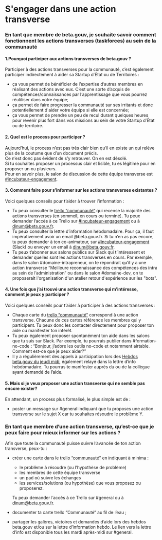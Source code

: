 # S'engager dans une action transverse

### En tant que membre de beta.gouv, je souhaite savoir comment fonctionnent les actions transverses \(taskforces\) au sein de la communauté <a id="En-tant-que-membre-de-b&#xEA;ta-souhaitant-savoir-comment-fonctionne-les-actions-transverses"></a>

#### 1.Pourquoi participer aux actions transverses de beta.gouv ? <a id="1-Est-ce-que-j&#x2019;ai-le-droit-de-proposer-ou-de-participer-aux-actions-transverses-de-betagouv-"></a>

Participer à des actions transverses pour la communauté, c’est également participer indirectement à aider sa Startup d’État ou de Territoires :

* ça vous permet de bénéficier de l’expertise d’autres membres en réalisant des actions avec eux. C’est une sorte d’acquis de compétences/connaissances par l’apprentissage que vous pourrez réutiliser dans votre équipe;
* ça permet de faire progresser la communauté sur ses irritants et donc potentiellement d'aider votre équipe si elle est concernée;
* ça vous permet de prendre un peu de recul durant quelques heures pour revenir plus fort dans vos missions au sein de votre Startup d’État ou de territoire.

#### 2. Quel est le process pour participer ? <a id="2-Quel-est-le-process"></a>

Aujourd’hui, le process n’est pas très clair bien qu’il en existe un qui relève plus de la coutume que d’un document précis.  
Ce n’est donc pas évident de s’y retrouver. On en est désolé.  
Si tu souhaites proposer un processus clair et lisible, tu es légitime pour en proposer un ou plusieurs.  
Pour en savoir plus, le salon de discussion de cette équipe transverse est [\#incubateur-engagement](https://startups-detat.slack.com/archives/CUDHRRC1Z).

#### 3. Comment faire pour s’informer sur les actions transverses existantes ? <a id="3-Comment-faire-pour-s&#x2019;informer-sur-les-actions-transverses-existantes-"></a>

Voici quelques conseils pour t’aider à trouver l’information :

* Tu peux consulter le [trello “communauté”](https://trello.com/b/VfWw2XPM/betagouvfr-communaut%C3%A9) qui recense la majorité des actions transverses \(en sommeil, en cours ou terminé\). Tu peux demander l’accès à ce Trello sur [\#incubateur-engagement](https://startups-detat.slack.com/archives/CUDHRRC1Z) ou à [dinum@beta.gouv.fr](mailto:dinum@beta.gouv.fr).
* Tu peux consulter la lettre d’information hebdomadaire. Pour ça, il faut impérativement avoir un email @beta.gouv.fr. Si tu n’en as pas encore, tu peux demander à ton co-animateur, sur [\#incubateur-engagement](https://startups-detat.slack.com/archives/CUDHRRC1Z) \(Slack\) ou envoyer un email à [dinum@beta.gouv.fr](mailto:dinum@beta.gouv.fr).
* Tu peux t’abonner aux salons publics sur Slack qui t’intéressent et demander quelles sont les actions transverses en cours. Par exemple, dans le salon \#domaine-intrapreneur, on te répondrait qu’il y a une action transverse “Meilleure reconnaissance des compétences des intra au sein de l’administration” ou dans le salon \#domaine-dev, on te proposerait l'organisation d'un atelier retour d'expérience sur les "bots".

#### 4. Une fois que j’ai trouvé une action transverse qui m’intéresse, comment je peux y participer ? <a id="4-Une-fois-que-j&#x2019;ai-trouv&#xE9;-une-action-transverse-qui-m&#x2019;int&#xE9;resse-comment-je-peux-y-participer-"></a>

Voici quelques conseils pour t’aider à participer à des actions transverses :

* Chaque carte du [trello “communauté”](https://trello.com/b/VfWw2XPM/betagouvfr-communaut%C3%A9) correspond à une action transverse. Chacune de ces cartes référence les membres qui y participent. Tu peux donc les contacter directement pour proposer ton aide ou manifester ton intérêt.
* Tu peux également proposer spontanément ton aide dans les salons que tu suis sur Slack. Par exemple, tu pourrais publier dans \#formation-no-code : “Bonjour, j’adore les outils no-code et notamment airtable. Comment est-ce que je peux aider?”
* Il y a régulièrement des appels à participation lors des [Hebdos beta.gouv du jeudi midi](../rituels/standup.md), également relayé dans la lettre d’info hebdomadaire. Tu pourras te manifester auprès du ou de la collègue ayant demandé de l’aide.

#### 5. Mais si je veux proposer une action transverse qui ne semble pas encore exister? <a id="5-Mais-si-je-veux-proposer-une-action-transverse-qui-ne-semble-pas-encore-exister"></a>

En attendant, un process plus formalisé, le plus simple est de :

* poster un message sur \#general indiquant que tu proposes une action transverse sur le sujet X car tu souhaites résoudre le problème Y.

### En tant que membre d’une action transverse, qu’est-ce que je peux faire pour mieux informer sur les actions  ? <a id="En-tant-que-membre-d&#x2019;une-action-transverse-qu&#x2019;est-ce-que-je-peux-faire-pour-mieux-informer-sur-nos-actions-"></a>

Afin que toute la communauté puisse suivre l’avancée de ton action transverse, peux-tu :

* créer une carte dans le [trello “communauté”](https://trello.com/b/VfWw2XPM/betagouvfr-communaut%C3%A9) en indiquant à minima :

  * le problème à résoudre \(ou l’hypothèse de problème\)
  * les membres de cette équipe transverse
  * un pad où suivre les échanges
  * les services/solutions \(ou hypothèse\) que vous proposez ou proposerez.

  Tu peux demander l’accès à ce Trello sur \#general ou à [dinum@beta.gouv.fr](mailto:dinum@beta.gouv.fr).

* documenter ta carte trello “Communauté” au fil de l’eau ;
* partager les galères, victoires et demandes d’aide lors des hebdos beta.gouv et/ou sur la lettre d’information hebdo. Le lien vers la lettre d’info est disponible tous les mardi après-midi sur \#general.

